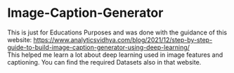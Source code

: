 # Image-Caption-Generator
This is just for Educations Purposes and was done with the guidance of this website: https://www.analyticsvidhya.com/blog/2021/12/step-by-step-guide-to-build-image-caption-generator-using-deep-learning/   
This helped me learn a lot about deep learning used in image features and captioning. You can find the required Datasets also in that website.

